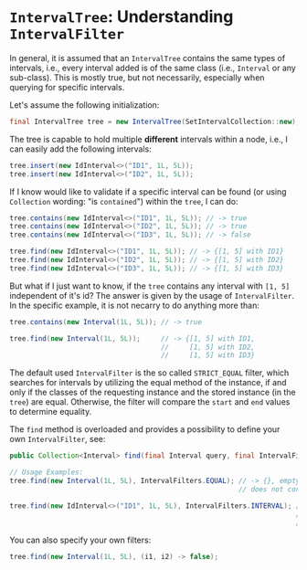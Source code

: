 # `IntervalTree`: Understanding `IntervalFilter`

In general, it is assumed that an `IntervalTree` contains the same types of intervals, i.e.,
every interval added is of the same class (i.e., `Interval` or any sub-class). This is mostly 
true, but not necessarily, especially when querying for specific intervals.

Let's assume the following initialization:

```java
final IntervalTree tree = new IntervalTree(SetIntervalCollection::new);
```

The tree is capable to hold multiple **different** intervals within a node, i.e., I can easily add the
following intervals:

```java
tree.insert(new IdInterval<>("ID1", 1L, 5L));
tree.insert(new IdInterval<>("ID2", 1L, 5L));
```

If I know would like to validate if a specific interval can be found (or using `Collection` wording: 
"is `contained`") within the `tree`, I can do:

```java
tree.contains(new IdInterval<>("ID1", 1L, 5L)); // -> true
tree.contains(new IdInterval<>("ID2", 1L, 5L)); // -> true
tree.contains(new IdInterval<>("ID3", 1L, 5L)); // -> false

tree.find(new IdInterval<>("ID1", 1L, 5L)); // -> {[1, 5] with ID1}
tree.find(new IdInterval<>("ID2", 1L, 5L)); // -> {[1, 5] with ID2}
tree.find(new IdInterval<>("ID3", 1L, 5L)); // -> {[1, 5] with ID3}
```

But what if I just want to know, if the `tree` contains any interval with `[1, 5]` independent of it's id?
The answer is given by the usage of `IntervalFilter`. In the specific example, it is not necarry to do anything
more than:

```java
tree.contains(new Interval(1L, 5L)); // -> true

tree.find(new Interval(1L, 5L));     // -> {[1, 5] with ID1, 
                                     //     [1, 5] with ID2, 
                                     //     [1, 5] with ID3}
```

The default used `IntervalFilter` is the so called `STRICT_EQUAL` filter, which searches for intervals by utilizing
the equal method of the instance, if and only if the classes of the requesting instance and the stored instance 
(in the `tree`) are equal. Otherwise, the filter will compare the `start` and `end` values to determine equality.

The `find` method is overloaded and provides a possibility to define your own `IntervalFilter`, see:

```java
public Collection<Interval> find(final Interval query, final IntervalFilter filter);

// Usage Examples:
tree.find(new Interval(1L, 5L), IntervalFilters.EQUAL); // -> {}, empty because the example tree 
                                                        // does not contain any equal intervals

tree.find(new IdInterval<>("ID1", 1L, 5L), IntervalFilters.INTERVAL); // -> {[1, 5] with ID1, 
                                                                      //     [1, 5] with ID2, 
                                                                      //     [1, 5] with ID3}
```

You can also specify your own filters:

```java
tree.find(new Interval(1L, 5L), (i1, i2) -> false);
```